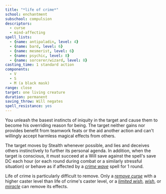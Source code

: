 ```yaml
---
title: "*life of crime*"
school: enchantment
subschool: compulsion
descriptors:
  - curse
  - mind-affecting
spell_lists:
  - {name: antipaladin, level: 4}
  - {name: bard, level: 6}
  - {name: mesmerist, level: 6}
  - {name: psychic, level: 8}
  - {name: sorcerer/wizard, level: 8}
casting_time: 1 standard action
components:
  - V
  - S
  - M (a black mask)
range: close
target: one living creature
duration: permanent
saving_throw: Will negates
spell_resistance: yes
---
```


You unleash the basest instincts of iniquity in the target and cause them to become his overriding reason for being. The target neither gains nor provides benefit from teamwork feats or the aid another action and can't willingly accept harmless magical effects from others.

The target moves by Stealth whenever possible, and lies and deceives others instinctively to further its personal agenda. In addition, when the target is conscious, it must succeed at a Will save against the spell's save DC each hour (or each round during combat or a similarly stressful situation) or behave as if affected by a [*crime wave*](/spells/crime-wave/) spell for 1 round.

Life of crime is particularly difficult to remove. Only a [*remove curse*](/spells/remove-curse/) with a higher caster level than life of crime's caster level, or a [*limited wish*](/spells/limited-wish/), [*wish*](/spells/wish/), or [*miracle*](/spells/miracle/) can remove its effects.

